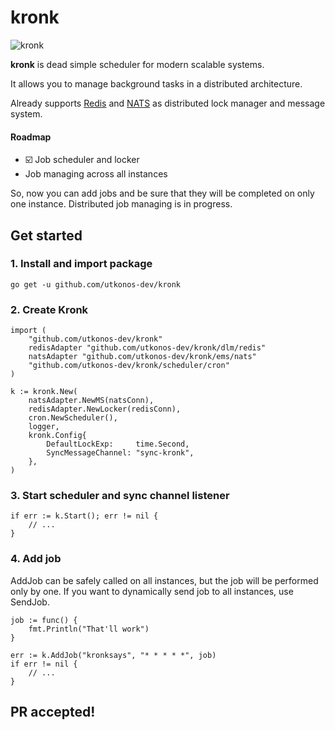 # kronk

![kronk](https://thumbs.gfycat.com/SpecificEqualCony-size_restricted.gif)

**kronk** is dead simple scheduler for modern scalable systems. 

It allows you to manage background tasks in a distributed architecture. 

Already supports [Redis](https://redis.io) and [NATS](https://nats.io) as distributed lock manager and message system.

#### Roadmap
- ☑️ Job scheduler and locker
- Job managing across all instances

So, now you can add jobs and be sure that they will be completed on only one instance. Distributed job managing is in progress.

## Get started
### 1. Install and import package

`go get -u github.com/utkonos-dev/kronk`


### 2. Create Kronk
```
import (
    "github.com/utkonos-dev/kronk"
    redisAdapter "github.com/utkonos-dev/kronk/dlm/redis"
    natsAdapter "github.com/utkonos-dev/kronk/ems/nats"
    "github.com/utkonos-dev/kronk/scheduler/cron"
)
```

```
k := kronk.New(
    natsAdapter.NewMS(natsConn),
    redisAdapter.NewLocker(redisConn),
    cron.NewScheduler(),
    logger,
    kronk.Config{
        DefaultLockExp:     time.Second,
        SyncMessageChannel: "sync-kronk",
    },
)
```

### 3. Start scheduler and sync channel listener

```
if err := k.Start(); err != nil {
    // ...
}
```

### 4. Add job

AddJob can be safely called on all instances, but the job will be performed only by one. If you want to dynamically send job to all instances, use SendJob.

```
job := func() {
    fmt.Println("That'll work")
}

err := k.AddJob("kronksays", "* * * * *", job)
if err != nil {
    // ...
}
```

## PR accepted!